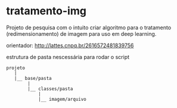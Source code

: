 # tratamento-img

Projeto de pesquisa com o intuito criar algoritmo para o tratamento (redimensionamento) de imagem para uso em deep learning.

orientador: http://lattes.cnpq.br/2616572481839756

estrutura de pasta nescessária para rodar o script

    projeto
       |
       |__ base/pasta
            |
            |__ classes/pasta
                |
                |__ imagem/arquivo
